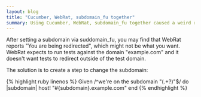 ```yaml
---
layout: blog
title: "Cucumber, WebRat, subdomain_fu together"
summary: Using Cucumber, WebRat, subdomain_fu together caused a weird redirect
---
```


After setting a subdomain via suddomain_fu, you may find that WebRat reports "You are being redirected", which might not be what you want.  WebRat expects to run tests against the domain "example.com" and it doesn't want tests to redirect outside of the test domain.

The solution is to create a step to change the subdomain:

{% highlight ruby linenos %}
Given /^we're on the subdomain "(.+?)"$/ do |subdomain|
  host! "#{subdomain}.example.com"
end
{% endhighlight %}
